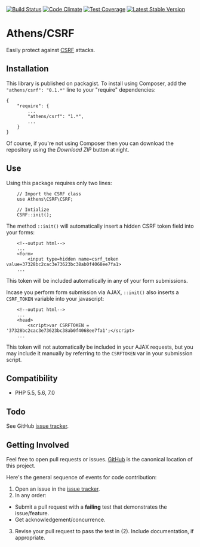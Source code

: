 [![Build Status](https://travis-ci.org/AthensFramework/CSRF.svg?branch=master)](https://travis-ci.org/AthensFramework/CSRF)
[![Code Climate](https://codeclimate.com/github/AthensFramework/CSRF/badges/gpa.svg)](https://codeclimate.com/github/AthensFramework/CSRF)
[![Test Coverage](https://codeclimate.com/github/AthensFramework/CSRF/badges/coverage.svg)](https://codeclimate.com/github/AthensFramework/CSRF/coverage)
[![Latest Stable Version](https://poser.pugx.org/athens/csrf/v/stable)](https://packagist.org/packages/athens/csrf)

Athens/CSRF
=============

Easily protect against [CSRF](https://www.owasp.org/index.php/Cross-Site_Request_Forgery_(CSRF)) attacks.


Installation
------------

This library is published on packagist. To install using Composer, add the `"athens/csrf": "0.1.*"` line to your "require" dependencies:

```
{
    "require": {
        ...
        "athens/csrf": "1.*",
        ...
    }
}
```

Of course, if you're not using Composer then you can download the repository using the *Download ZIP* button at right.

Use
---

Using this package requires only two lines:
```
    // Import the CSRF class
    use Athens\CSRF\CSRF;
    
    // Intialize
    CSRF::init();
```

The method `::init()` will automatically insert a hidden CSRF token field into your forms:
```
    <!--output html-->
    ...
    <form>
        <input type=hidden name=csrf_token value=37328bc2cac3e73623bc38ab0f4068ee7fa1>
    ...
```
This token will be included automatically in any of your form submissions.

Incase you perform form submission via AJAX, `::init()` also inserts a `CSRF_TOKEN` variable into your javascript:
```
    <!--output html-->
    ...
    <head>
        <script>var CSRFTOKEN = '37328bc2cac3e73623bc38ab0f4068ee7fa1';</script>
    ...
```
This token will not automatically be included in your AJAX requests, but you may include it manually by referring to the `CSRFTOKEN` var in your submission script.
 
Compatibility
-------------

* PHP 5.5, 5.6, 7.0

Todo
----

See GitHub [issue tracker](https://github.com/AthensFramework/CSRF/issues/).


Getting Involved
----------------

Feel free to open pull requests or issues. [GitHub](https://github.com/AthensFramework/CSRF) is the canonical location of this project.

Here's the general sequence of events for code contribution:

1. Open an issue in the [issue tracker](https://github.com/AthensFramework/CSRF/issues/).
2. In any order:
  * Submit a pull request with a **failing** test that demonstrates the issue/feature.
  * Get acknowledgement/concurrence.
3. Revise your pull request to pass the test in (2). Include documentation, if appropriate.
